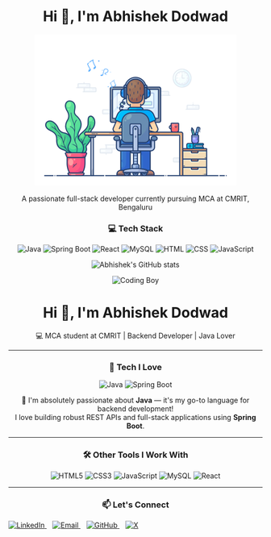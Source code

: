 <div align="center">
<h1 align="center">Hi 👋, I'm Abhishek Dodwad</h1>
<p align="center">
  <img src="dev-working_rounded.gif" alt="Coding Boy" width="400"/>
</p>
<p align="center">A passionate full-stack developer currently pursuing MCA at CMRIT, Bengaluru</p>

### 💻 Tech Stack
![Java](https://img.shields.io/badge/Java-ED8B00?style=for-the-badge&logo=java&logoColor=white)
![Spring Boot](https://img.shields.io/badge/Spring%20Boot-6DB33F?style=for-the-badge&logo=spring-boot&logoColor=white)
![React](https://img.shields.io/badge/React-20232A?style=for-the-badge&logo=react&logoColor=61DAFB)
![MySQL](https://img.shields.io/badge/MySQL-00000F?style=for-the-badge&logo=mysql&logoColor=white)
![HTML](https://img.shields.io/badge/HTML5-E34F26?style=for-the-badge&logo=html5&logoColor=white)
![CSS](https://img.shields.io/badge/CSS3-1572B6?style=for-the-badge&logo=css3&logoColor=white)
![JavaScript](https://img.shields.io/badge/JavaScript-F7DF1E?style=for-the-badge&logo=javascript&logoColor=black)


![Abhishek's GitHub stats](https://github-readme-stats.vercel.app/api?username=AbhishekDodwad&show_icons=true&theme=radical)


<p align="center">
  <img src="https://cdn.pixabay.com/photo/2015/05/31/10/55/technology-791029_1280.jpg" alt="Coding Boy" width="400"/>
</p>

<h1 align="center">Hi 👋, I'm Abhishek Dodwad</h1>
<p align="center">💻 MCA student at CMRIT | Backend Developer | Java Lover</p>

---

### 🚀 Tech I Love

![Java](https://img.shields.io/badge/Java-%23ED8B00?style=for-the-badge&logo=java&logoColor=white)
![Spring Boot](https://img.shields.io/badge/Spring_Boot-%236DB33F?style=for-the-badge&logo=spring-boot&logoColor=white)

🧡 I'm absolutely passionate about **Java** — it's my go-to language for backend development!  
I love building robust REST APIs and full-stack applications using **Spring Boot**.

---

### 🛠️ Other Tools I Work With

![HTML5](https://img.shields.io/badge/HTML5-%23E34F26?style=for-the-badge&logo=html5&logoColor=white)
![CSS3](https://img.shields.io/badge/CSS3-%231572B6?style=for-the-badge&logo=css3&logoColor=white)
![JavaScript](https://img.shields.io/badge/JavaScript-%23F7DF1E?style=for-the-badge&logo=javascript&logoColor=black)
![MySQL](https://img.shields.io/badge/MySQL-%2300f?style=for-the-badge&logo=mysql&logoColor=white)
![React](https://img.shields.io/badge/React-%2320232a?style=for-the-badge&logo=react&logoColor=%2361DAFB)

---

### 📫 Let's Connect

<p align="left">
  <a href="https://www.linkedin.com/in/abhishek-dodwad-95067b22b" target="_blank">
    <img src="https://cdn.jsdelivr.net/gh/devicons/devicon/icons/linkedin/linkedin-original.svg" alt="LinkedIn" width="30" />
  </a>&nbsp;&nbsp;
  <a href="mailto:dodwadabhishek@gmail.com">
    <img src="https://upload.wikimedia.org/wikipedia/commons/4/4e/Gmail_Icon.png" alt="Email" width="30" />
  </a>&nbsp;&nbsp;
  <a href="https://github.com/AbhishekDodwad">
    <img src="https://cdn.jsdelivr.net/gh/devicons/devicon/icons/github/github-original.svg" alt="GitHub" width="30" />
  </a>&nbsp;&nbsp;
  <a href="https://x.com/107Dodwad86335?t=k2wGoOB6pyId3mxAFOJ-Eg&s=09" target="_blank">
    <img src="https://upload.wikimedia.org/wikipedia/commons/5/53/X_logo_2023.svg" alt="X" width="30" />
  </a>
</p>



</div>

